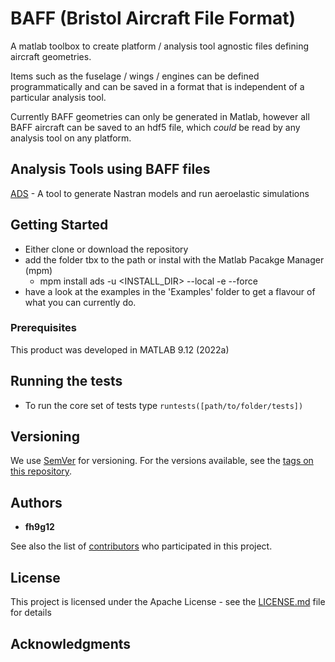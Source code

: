 # BAFF (Bristol Aircraft File Format)
A matlab toolbox to create platform / analysis tool agnostic files defining aircraft geometries.

Items such as the fuselage / wings / engines can be defined programmatically and can be saved in a format that is independent of a particular analysis tool.

Currently BAFF geometries can only be generated in Matlab, however all BAFF aircraft can be saved to an hdf5 file, which *could* be read by any analysis tool on any platform.

## Analysis Tools using BAFF files

[ADS](https://github.com/DCRG-Bristol/ads) - A tool to generate Nastran models and run aeroelastic simulations

## Getting Started
- Either clone or download the repository
- add the folder tbx to the path or instal with the Matlab Pacakge Manager (mpm)
    - mpm install ads -u <INSTALL_DIR> --local -e --force
- have a look at the examples in the 'Examples' folder to get a flavour of what you can currently do.

### Prerequisites

This product was developed in MATLAB 9.12 (2022a)

## Running the tests
- To run the core set of tests type `runtests([path/to/folder/tests])`

## Versioning

We use [SemVer](http://semver.org/) for versioning. For the versions available, see the [tags on this repository](https://github.com/farg-bristol/Matran/tags). 

## Authors
* **fh9g12**

See also the list of [contributors](https://github.com/DCRG-bristol/baff/contributors) who participated in this project.

## License

This project is licensed under the Apache License - see the [LICENSE.md](https://github.com/farg-bristol/Matran/blob/master/LICENSE) file for details

## Acknowledgments